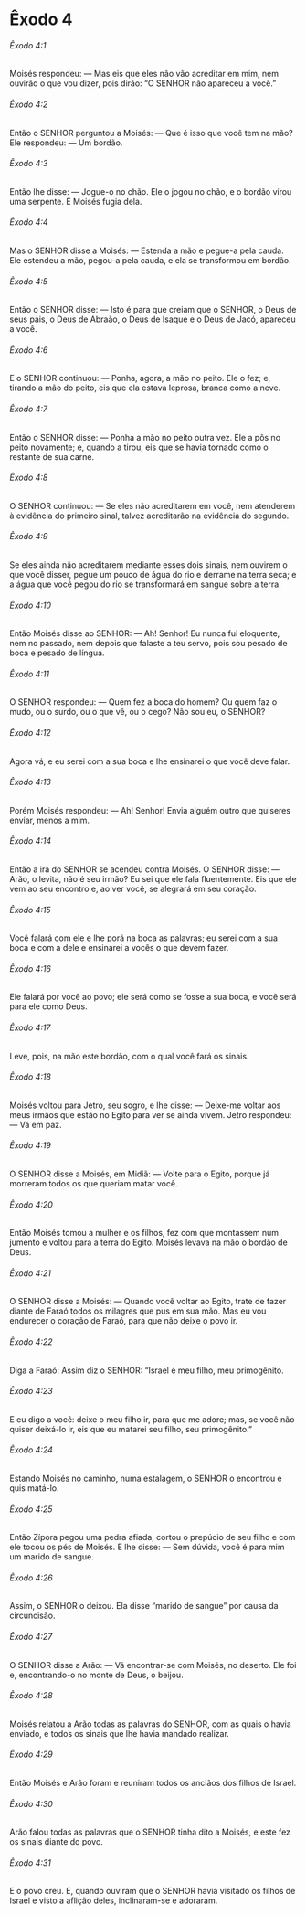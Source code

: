 # Êxodo 4

###### Êxodo 4:1

Moisés respondeu: — Mas eis que eles não vão acreditar em mim, nem ouvirão o que vou dizer, pois dirão: “O SENHOR não apareceu a você.”

###### Êxodo 4:2

Então o SENHOR perguntou a Moisés: — Que é isso que você tem na mão? Ele respondeu: — Um bordão.

###### Êxodo 4:3

Então lhe disse: — Jogue-o no chão. Ele o jogou no chão, e o bordão virou uma serpente. E Moisés fugia dela.

###### Êxodo 4:4

Mas o SENHOR disse a Moisés: — Estenda a mão e pegue-a pela cauda. Ele estendeu a mão, pegou-a pela cauda, e ela se transformou em bordão.

###### Êxodo 4:5

Então o SENHOR disse: — Isto é para que creiam que o SENHOR, o Deus de seus pais, o Deus de Abraão, o Deus de Isaque e o Deus de Jacó, apareceu a você.

###### Êxodo 4:6

E o SENHOR continuou: — Ponha, agora, a mão no peito. Ele o fez; e, tirando a mão do peito, eis que ela estava leprosa, branca como a neve.

###### Êxodo 4:7

Então o SENHOR disse: — Ponha a mão no peito outra vez. Ele a pôs no peito novamente; e, quando a tirou, eis que se havia tornado como o restante de sua carne.

###### Êxodo 4:8

O SENHOR continuou: — Se eles não acreditarem em você, nem atenderem à evidência do primeiro sinal, talvez acreditarão na evidência do segundo.

###### Êxodo 4:9

Se eles ainda não acreditarem mediante esses dois sinais, nem ouvirem o que você disser, pegue um pouco de água do rio e derrame na terra seca; e a água que você pegou do rio se transformará em sangue sobre a terra.

###### Êxodo 4:10

Então Moisés disse ao SENHOR: — Ah! Senhor! Eu nunca fui eloquente, nem no passado, nem depois que falaste a teu servo, pois sou pesado de boca e pesado de língua.

###### Êxodo 4:11

O SENHOR respondeu: — Quem fez a boca do homem? Ou quem faz o mudo, ou o surdo, ou o que vê, ou o cego? Não sou eu, o SENHOR?

###### Êxodo 4:12

Agora vá, e eu serei com a sua boca e lhe ensinarei o que você deve falar.

###### Êxodo 4:13

Porém Moisés respondeu: — Ah! Senhor! Envia alguém outro que quiseres enviar, menos a mim.

###### Êxodo 4:14

Então a ira do SENHOR se acendeu contra Moisés. O SENHOR disse: — Arão, o levita, não é seu irmão? Eu sei que ele fala fluentemente. Eis que ele vem ao seu encontro e, ao ver você, se alegrará em seu coração.

###### Êxodo 4:15

Você falará com ele e lhe porá na boca as palavras; eu serei com a sua boca e com a dele e ensinarei a vocês o que devem fazer.

###### Êxodo 4:16

Ele falará por você ao povo; ele será como se fosse a sua boca, e você será para ele como Deus.

###### Êxodo 4:17

Leve, pois, na mão este bordão, com o qual você fará os sinais.

###### Êxodo 4:18

Moisés voltou para Jetro, seu sogro, e lhe disse: — Deixe-me voltar aos meus irmãos que estão no Egito para ver se ainda vivem. Jetro respondeu: — Vá em paz.

###### Êxodo 4:19

O SENHOR disse a Moisés, em Midiã: — Volte para o Egito, porque já morreram todos os que queriam matar você.

###### Êxodo 4:20

Então Moisés tomou a mulher e os filhos, fez com que montassem num jumento e voltou para a terra do Egito. Moisés levava na mão o bordão de Deus.

###### Êxodo 4:21

O SENHOR disse a Moisés: — Quando você voltar ao Egito, trate de fazer diante de Faraó todos os milagres que pus em sua mão. Mas eu vou endurecer o coração de Faraó, para que não deixe o povo ir.

###### Êxodo 4:22

Diga a Faraó: Assim diz o SENHOR: “Israel é meu filho, meu primogênito.

###### Êxodo 4:23

E eu digo a você: deixe o meu filho ir, para que me adore; mas, se você não quiser deixá-lo ir, eis que eu matarei seu filho, seu primogênito.”

###### Êxodo 4:24

Estando Moisés no caminho, numa estalagem, o SENHOR o encontrou e quis matá-lo.

###### Êxodo 4:25

Então Zípora pegou uma pedra afiada, cortou o prepúcio de seu filho e com ele tocou os pés de Moisés. E lhe disse: — Sem dúvida, você é para mim um marido de sangue.

###### Êxodo 4:26

Assim, o SENHOR o deixou. Ela disse “marido de sangue” por causa da circuncisão.

###### Êxodo 4:27

O SENHOR disse a Arão: — Vá encontrar-se com Moisés, no deserto. Ele foi e, encontrando-o no monte de Deus, o beijou.

###### Êxodo 4:28

Moisés relatou a Arão todas as palavras do SENHOR, com as quais o havia enviado, e todos os sinais que lhe havia mandado realizar.

###### Êxodo 4:29

Então Moisés e Arão foram e reuniram todos os anciãos dos filhos de Israel.

###### Êxodo 4:30

Arão falou todas as palavras que o SENHOR tinha dito a Moisés, e este fez os sinais diante do povo.

###### Êxodo 4:31

E o povo creu. E, quando ouviram que o SENHOR havia visitado os filhos de Israel e visto a aflição deles, inclinaram-se e adoraram.

